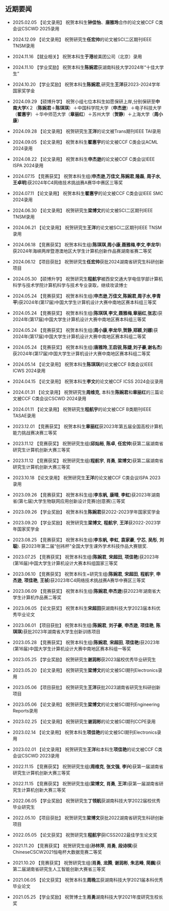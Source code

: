 ## 近期要闻
- 2025.02.05 【论文录用】 祝贺本科生**钟佳怡**、**唐雅玲**合作的论文被CCF C类会议CSCWD 2025录用 

- 2024.12.09 【论文录用】 祝贺研究生**任宏帅**的论文被SCI二区期刊IEEE TNSM录用

- 2024.11.16 【就业相关】 祝贺本科生**于港**被美团公司（北京）录用

- 2024.11.10 【学业奖励】 祝贺本科生**陈婉君**获湖南科技大学2024年“十佳大学生”

- 2024.10.20 【学业奖励】 祝贺本科生**陈婉君**,研究生**王洋**获2023-2024学年国家奖学金

- 2024.09.29 【硕博升学】 祝贺小组七位本科生如愿保研上岸,分别保研至**中南大学**X２（**陈婉君**＋**陈琪琪**）＋中国科学院大学（**申杰逊**）＋电子科技大学（**翟惠宇**）＋华中师范大学（**章丽红**）＋苏州大学（**贺静**）＋上海大学（**周小康**）

- 2024.09.28 【论文录用】 祝贺研究生**王洋**的论文被Trans期刊IEEE TAI录用

- 2024.09.05 【论文录用】 祝贺本科生**翟惠宇**的论文被CCF C类会议ACML 2024录用

- 2024.08.22 【论文录用】 祝贺本科生**申杰逊**的论文被CCF C类会议IEEE ISPA 2024录用

- 2024.07.15 【竞赛获奖】 祝贺本科生组(**申杰逊**,**万佳文**,**陈婉君**,**隆磊**, **周子水**, **王卓明**)获2024年C4网络技术挑战赛A赛华中赛区三等奖
  
- 2024.07.11 【论文录用】 祝贺本科生**翟惠宇**的论文被CCF C类会议IEEE SMC 2024录用

- 2024.06.30 【论文录用】 祝贺研究生**梁博文**的论文被SCI二区期刊IEEE TNSM录用

- 2024.06.21 【论文录用】 祝贺研究生**王洋**的论文被SCI二区期刊IEEE TNSM录用

- 2024.06.18 【竞赛获奖】 祝贺本科生组(**陈琪琪**,**周小康**,**聂雅梅**,**李文**,**李龙华**)获2024年海峡两岸暨港澳地区大学生计算机创新作品赛湖南省赛二等奖

- 2024.06.12 【项目获批】 祝贺研究生**任宏帅**获批2024湖南省研究生科研创新项目

- 2024.05.30 【硕博升学】 祝贺研究生**程航宇**被西安交通大学电信学部计算机科学与技术学院计算机科学与技术专业录取，继续攻读博士

- 2024.05.24 【竞赛获奖】 祝贺本科生组(**申杰逊**,**万佳文**,**陈婉君**,**周子水**,**李青平**)获2024年(第17届)中国大学生计算机设计大赛中南地区赛本科组三等奖

- 2024.05.24 【竞赛获奖】 祝贺本科生组(**陈琪琪**,**李文**,**聂雅梅**,**章丽红**,**张志**)获2024年(第17届)中国大学生计算机设计大赛中南地区赛本科组三等奖

- 2024.05.24 【竞赛获奖】 祝贺本科生组(**周小康**,**李龙华**,**贺静**,**郑颖**,**刘娜**)获2024年(第17届)中国大学生计算机设计大赛中南地区赛本科组二等奖

- 2024.05.24 【竞赛获奖】 祝贺本科生组(**唐雅玲**,**王启锐**,**陈婕**,**刘子豪**,**谢名杰**)获2024年(第17届)中国大学生计算机设计大赛中南地区赛本科组二等奖

- 2024.05.14 【论文录用】 祝贺本科生**陈琪琪**的论文被CCF B类会议IEEE ICWS 2024录用  

- 2024.04.15 【论文录用】 祝贺本科生**李文**的论文被CCF ICSS 2024会议录用  

- 2024.01.31 【论文录用】 祝贺研究生**周维克**, 本科生**陈婉君**和**章丽红**的三篇论文被CCF C类会议CSCWD 2024录用 

- 2024.01.11 【论文录用】 祝贺研究生**程航宇**的论文被CCF B类期刊IEEE TASAE录用 

- 2023.12.01 【竞赛获奖】 祝贺本科生**章丽红**获2023年第五届全国高校计算机能力挑战赛决赛三等奖

- 2023.11.12 【竞赛获奖】 祝贺研究生组(**邱灿裕**, **陈卓**, **任宏帅**)获第二届湖南省研究生计算机创新大赛三等奖

- 2023.11.12 【竞赛获奖】 祝贺研究生组(**程航宇**, **肖勇**, **梁博文**)获第二届湖南省研究生计算机创新大赛三等奖

- 2023.10.18 【论文录用】 祝贺研究生**王洋**的论文被CCF C类会议ISPA 2023录用 

- 2023.09.26 【竞赛获奖】 祝贺本科生组(**李东帆**, **康晴**, **李虹**)获2023年湖南省(第七届)大学生物联网应用创新设计竞赛(创意赛)三等奖

- 2023.09.26 【学业奖励】 祝贺本科生**陈婉君**获2022-2023学年国家奖学金

- 2023.09.20 【学业奖励】 祝贺研究生**梁博文**, **程航宇**, **王洋**获2022-2023学年国家奖学金

- 2023.08.25 【竞赛获奖】 祝贺本科生组(**李东帆**, **李虹**, **袁家豪**, **宁芯**, **吴彤**, **刘聪**). 获2023年第二届“创祎杯”全国大学生课外学术科技作品大赛银奖. 

- 2023.07.25 【竞赛获奖】 祝贺本科生组(**陈婉君**, **宋超田**, **项佳艳**)获2023年(第16届)中国大学生计算机设计大赛本科组国家三等奖

- 2023.06.10 【竞赛获奖】 祝贺本科生+研究生组(**陈婉君**, **宋超田**, **程航宇**, **申杰逊**, **项佳艳**, **王祯**)获2023年C4网络技术挑战赛A赛华中赛区三等奖

- 2023.06.09 【竞赛获奖】 祝贺本科生组(**陈婉君**,**申杰逊**)获2023年湖南省大学生计算机作品赛二等奖

- 2023.06.05 【论文获奖】 祝贺本科生**宋超田**获湖南科技大学2023届本科优秀毕业论文

- 2023.06.01 【项目获批】 祝贺本科生组(**陈婉君**, **刘子豪**, **申杰逊**, **项佳艳**, **陈琪琪**)获批2023年湖南省大学生创新训练项目
  
- 2023.05.28 【竞赛获奖】 祝贺本科生组(**陈婉君**, **宋超田**, **项佳艳**)获2023年(第16届)中国大学生计算机设计大赛中南地区赛本科组一等奖

- 2023.05.25 【学业奖励】 祝贺研究生**谢润彬**获2023届校优秀毕业研究生

- 2023.05.20 【论文录用】 祝贺研究生**梁博文**的论文被SCI期刊Electronics录用  

- 2023.05.06 【项目获批】 祝贺研究生**王洋**获批2023湖南省研究生科研创新项目  

- 2023.05.06 【论文录用】 祝贺研究生**梁博文**的论文被SCI期刊Engineering Reports录用  

- 2023.02.25 【论文录用】 祝贺研究生**谢润彬**的论文被SCI期刊CCPE录用  

- 2023.02.14 【论文录用】 祝贺本科生**项佳艳**的论文被SCI期刊Electronics录用  

- 2023.02.01 【论文录用】 祝贺研究生**王洋**和本科生**项佳艳**的论文被CCF C类会议CSCWD 2023录用

- 2022.11.15 【竞赛获奖】 祝贺研究生组(**周维克**, **张文强**, **李兴**)获第一届湖南省研究生计算机创新大赛三等奖

- 2022.11.15 【竞赛获奖】 祝贺研究生组(**梁博文**, **肖勇**, **王洋**)获第一届湖南省研究生计算机创新大赛三等奖

- 2022.06.05 【学业奖励】 祝贺研究生**丁领航**获湖南科技大学2022届校优秀毕业研究生

- 2022.05.10 【项目获批】 祝贺研究生**梁博文**获批2022湖南省研究生科研创新项目  

- 2022.05.05 【论文获奖】 祝贺研究生**程航宇**获ICSS2022最佳学生论文奖

- 2021.11.20 【竞赛获奖】 祝贺研究生组(**孙林萍**, **肖勇**, **段诗棋**)获ChineseCSCW2021恒电杯大数据竞赛二等奖

- 2021.10.20 【竞赛获奖】 祝贺研究生组(**肖勇**, **龙腾**, **谢润彬**, **朱志峰**, **简巍**)获第二届湖南省研究生人工智能创新大赛省三等奖

- 2021.06.05 【论文获奖】 祝贺本科生**周晚三**获湖南科技大学2021届本科优秀毕业论文

- 2021.05.25 【学业奖励】 祝贺博士生**肖勇**湖南科技大学2021年度研究生校长奖  
  </br>  
  </br>  
  </br>   
